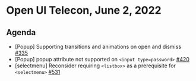 # Open UI Telecon, June 2, 2022

## Agenda
  - [Popup] Supporting transitions and animations on open and dismiss [#335](https://github.com/openui/open-ui/issues/335)
  - [Popup] popup attribute not supported on `<input type=password>` [#420](https://github.com/openui/open-ui/issues/420)
  - [selectmenu] Reconsider requiring `<listbox>` as a prerequisite for `<selectmenu>` [#531](https://github.com/openui/open-ui/issues/531)
